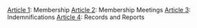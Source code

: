 [Article 1](article-1.md): Membership
[Article 2](article-2.md): Membership Meetings
[Article 3](article-3.md): Indemnifications
[Article 4](article-4.md): Records and Reports
